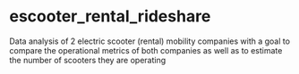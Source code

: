 # escooter_rental_rideshare
Data analysis of 2 electric scooter (rental) mobility companies with a goal to compare the operational metrics of both companies as well as to estimate the number of scooters they are operating
